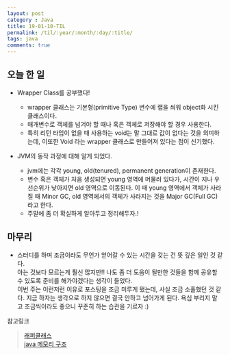 ```yaml
---
layout: post
category : Java
title: 19-01-10-TIL
permalink: /til/:year/:month/:day/:title/
tags: java
comments: true
---
```


## 오늘 한 일

- Wrapper Class를 공부했다!
    - wrapper 클래스는 기본형(primitive Type) 변수에 랩을 씌워 object화 시킨 클래스이다.
    - 매개변수로 객체를 넘겨야 할 때나 혹은 객체로 저장해야 할 경우 사용한다.
    - 특히 리턴 타입이 없을 때 사용하는 void는 말 그대로 값이 없다는 것을 의미하는데, 이또한 Void 라는 wrapper 클래스로 만들어져 있다는 점이 신기했다.  

- JVM의 동작 과정에 대해 알게 되었다. 
    - jvm에는 각각 young, old(tenured), permanent generation이 존재한다.
    - 변수 혹은 객체가 처음 생성되면 young 영역에 머물러 있다가, 시간이 지나 우선순위가 낮아지면 old 영역으로 이동된다. 
    이 때 young 영역에서 객체가 사라질 때 Minor GC, old 영역에서의 객체가 사라지는 것을 Major GC(Full GC)라고 한다.  
    - 주말에 좀 더 확실하게 알아두고 정리해두자.!
    
 ## 마무리
 - 스터디를 하며 조금이라도 무언가 얻어갈 수 있는 시간을 갖는 건 뜻 깊은 일인 것 같다.   
 아는 것보다 모르는게 훨신 많지만!! 나도 좀 더 도움이 될만한 것들을 함께 공유할 수 있도록 준비를 해가야겠다는 생각이 들었다.  
 이번 주는 이런저런 이유로 포스팅을 조금 미루게 됐는데, 사실 조금 소홀했던 것 같다. 
 지금 하자는 생각으로 하지 않으면 결국 안하고 넘어가게 된다. 욕심 부리지 말고 조금씩이라도 좋으니 꾸준히 하는 습관을 기르자 :) 
 
 
 
참고링크  
>[래퍼클래스](http://jusungpark.tistory.com/17)  
>[java 메모리 구조](http://hoonmaro.tistory.com/19)
 
